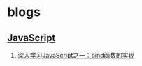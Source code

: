 # blogs

## [JavaScript](https://github.com/shhdgit/blogs/issues?q=is%3Aopen+is%3Aissue+label%3AJavaScript)

1.  [深入学习JavaScript之一：bind函数的实现](https://github.com/shhdgit/blogs/issues/1)
